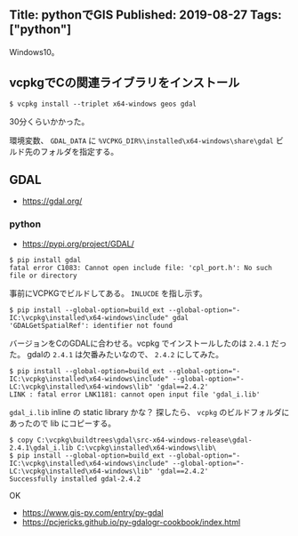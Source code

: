 Title: pythonでGIS
Published: 2019-08-27
Tags: ["python"]
---

Windows10。

## vcpkgでCの関連ライブラリをインストール

```
$ vcpkg install --triplet x64-windows geos gdal
```

30分くらいかかった。

環境変数、 `GDAL_DATA` に `%VCPKG_DIR%\installed\x64-windows\share\gdal` ビルド先のフォルダを指定する。

## GDAL

* https://gdal.org/

### python

* https://pypi.org/project/GDAL/

```
$ pip install gdal
fatal error C1083: Cannot open include file: 'cpl_port.h': No such file or directory
```

事前にVCPKGでビルドしてある。 `INLUCDE` を指し示す。

```
$ pip install --global-option=build_ext --global-option="-IC:\vcpkg\installed\x64-windows\include" gdal
'GDALGetSpatialRef': identifier not found
```

バージョンをCのGDALに合わせる。vcpkg でインストールしたのは `2.4.1` だった。
gdalの `2.4.1` は欠番みたいなので、 `2.4.2` にしてみた。

```
$ pip install --global-option=build_ext --global-option="-IC:\vcpkg\installed\x64-windows\include" --global-option="-LC:\vcpkg\installed\x64-windows\lib" 'gdal==2.4.2'
LINK : fatal error LNK1181: cannot open input file 'gdal_i.lib'
```

`gdal_i.lib` inline の static library かな？
探したら、 `vcpkg` のビルドフォルダにあったので lib にコピーする。

```
$ copy C:\vcpkg\buildtrees\gdal\src-x64-windows-release\gdal-2.4.1\gdal_i.lib C:\vcpkg\installed\x64-windows\lib\
$ pip install --global-option=build_ext --global-option="-IC:\vcpkg\installed\x64-windows\include" --global-option="-LC:\vcpkg\installed\x64-windows\lib" 'gdal==2.4.2'
Successfully installed gdal-2.4.2
```

OK

* https://www.gis-py.com/entry/py-gdal
* https://pcjericks.github.io/py-gdalogr-cookbook/index.html
